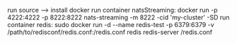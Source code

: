 run source
--> install docker 
run container natsStreaming: docker run -p 4222:4222 -p 8222:8222 nats-streaming -m 8222 -cid 'my-cluster' -SD
run container redis: sudo docker run -d --name redis-test -p 6379:6379  -v /path/to/redisconf/redis.conf:/redis.conf redis redis-server /redis.conf